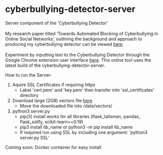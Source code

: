 # cyberbullying-detector-server
Server component of the 'Cyberbullying Detector'
<br></br>
My research paper titled ‘Towards Automated Blocking of Cyberbullying in Online Social Networks’, outlining the background and approach to producing my cyberbullying detector can be viewed [here](http://www.tobycourtis.com/wp-content/uploads/2020/04/Towards-Automated-Blocking-of-Cyberbullying-in-OSNs.pdf).
<br></br>
Experiment by inputting text to the Cyberbullying Detector through the Google Chrome extension user interface [here](http://www.tobycourtis.com/index.php/cyberbullying_detector/). This online tool uses the latest build of the cyberbullying-detector-server. 

How to run the Server:

1) Aquire SSL Certificates if requiring https
   - Label 'cert.pem' and 'key.pem' then transfer into 'ssl_certificates' directory
2) Download large (2GB) vectors file [here](https://drive.google.com/file/d/1H6uSF-L3drCNzaMyKOzeUCbrH0FxGseg/view)
   - Move the downloaded file into /data/vectors/
3) python3 server.py
   - pip(3) install works for all libraries (flask_talisman, pandas, flask_sslify, scikit-learn==0.19)
   - pip3 install lib_name or python3 -m pip install lib_name
   - If required run using SSL by including one argument: 'python3 server.py SSL'
   
   


Coming soon:
  Docker container for easy install
